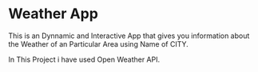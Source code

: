 # Weather App
<P>
  This is an Dynnamic and Interactive App that gives you information about the Weather of an Particular Area using Name of CITY.
</P>
<p>
  In This Project i have used Open Weather API.
</p>
